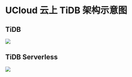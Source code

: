 # UCloud 云上 TiDB 架构示意图

## TiDB
![](https://tidb-doc.cn-bj.ufileos.com/utidb/utidb.png)

## TiDB Serverless
![](http://tidb-doc.cn-bj.ufileos.com/architecture/architecture.png)
